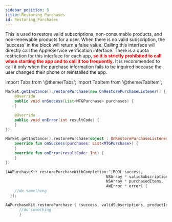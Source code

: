 ```yaml
---
sidebar_position: 5
title: Restoring Purchases
id: Restoring_Purchases
---
```


 This is used to restore valid subscriptions, non-consumable products, and non-renewable products for a user. When there is no valid subscription, the 'success' in the block will return a false value. Calling this interface will directly call the AppleService verification interface. There is a quota restriction for this interface for each app, <font color="red"> **so it is strictly prohibited to call when starting the app and to call it too frequently.**</font> It is recommended to call it only when the purchase information fails to be inquired because the user changed their phone or reinstalled the app.

 
import Tabs from '@theme/Tabs';
import TabItem from '@theme/TabItem';

<Tabs>
  <TabItem value="Java" label="Java" default>

```Java
Market.getInstance().restorePurchase(new OnRestorePurchaseListener() {
    @Override
    public void onSuccess(List<MTGPurchase> purchases) {
    }

    @Override
    public void onError(int resultCode) {
    }
});
```
  </TabItem>
  <TabItem value="Kotlin" label="Kotlin">

```Kotlin
Market.getInstance().restorePurchase(object : OnRestorePurchaseListener {
    override fun onSuccess(purchases: List<MTGPurchase>) {
    }
    override fun onError(resultCode: Int) {
    }
})
```
  </TabItem>
  <TabItem value="Objective-C" label="Objective-C">

```Objective-C 
[AWPurchaseKit restorePurchaseWithCompletion:^(BOOL success, 
                                            NSArray * validSubscriptions, 
                                            NSArray * purchasedItems, 
                                            AWError * error) {
    //do something
  }];
```
  </TabItem>
  <TabItem value="Swift" label="Swift">

```Swift
AWPurchaseKit.restorePurchase { (success, validSubscriptions, productIds, error) in
      //do something
      }
```
  </TabItem>
</Tabs>